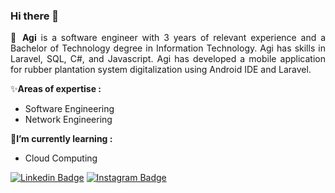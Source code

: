 ### Hi there 👋

<p align="justify"> 
  👤 <strong>Agi</strong>
    is a software engineer with 3 years of relevant experience and a Bachelor of Technology degree in Information Technology. Agi has skills in Laravel, SQL, C#, and Javascript. Agi has developed a mobile application for rubber plantation system digitalization using Android IDE and Laravel.
   
  ✨<strong>Areas of expertise :</strong>
   <ul>
      <li>Software Engineering</li>
      <li>Network Engineering</li>
   </ul>
   
  🌱<strong>I’m currently learning :</strong>
   <ul>
      <li>Cloud Computing</li> 
   </ul> 
</p>

<!--
**agisx/agisx** is a ✨ _special_ ✨ repository because its `README.md` (this file) appears on your GitHub profile.

Here are some ideas to get you started:

- 🔭 I’m currently working on ...
- 🌱 I’m currently learning ...
- 👯 I’m looking to collaborate on ...
- 🤔 I’m looking for help with ...
- 💬 Ask me about ...
- 📫 How to reach me: ...
- 😄 Pronouns: ...
- ⚡ Fun fact: ...
-->

[![Linkedin Badge](https://img.shields.io/badge/LinkedIn-0077B5?style=for-the-badge&logo=linkedin&logoColor=white)](https://www.linkedin.com/in/agidinata/)
[![Instagram Badge](https://img.shields.io/badge/Instagram-E4405F?style=for-the-badge&logo=instagram&logoColor=white)](https://www.instagram.com/agi.dinata/)
